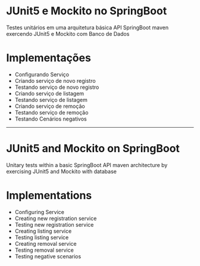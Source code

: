 # JUnit5 e Mockito no SpringBoot

Testes unitários em uma arquitetura básica API SpringBoot maven exercendo JUnit5 e Mockito com Banco de Dados

# Implementações

- Configurando Serviço
- Criando serviço de novo registro
- Testando serviço de novo registro
- Criando serviço de listagem
- Testando serviço de listagem
- Criando serviço de remoção
- Testando serviço de remoção
- Testando Cenários negativos


-----------------------------------------------------------------------------------------------------------------------------------


# JUnit5 and Mockito on SpringBoot 

Unitary tests within a basic SpringBoot API maven architecture by exercising JUnit5 and Mockito with database

# Implementations

- Configuring Service
- Creating new registration service
- Testing new registration service
- Creating listing service
- Testing listing service
- Creating removal service
- Testing removal service
- Testing negative scenarios
